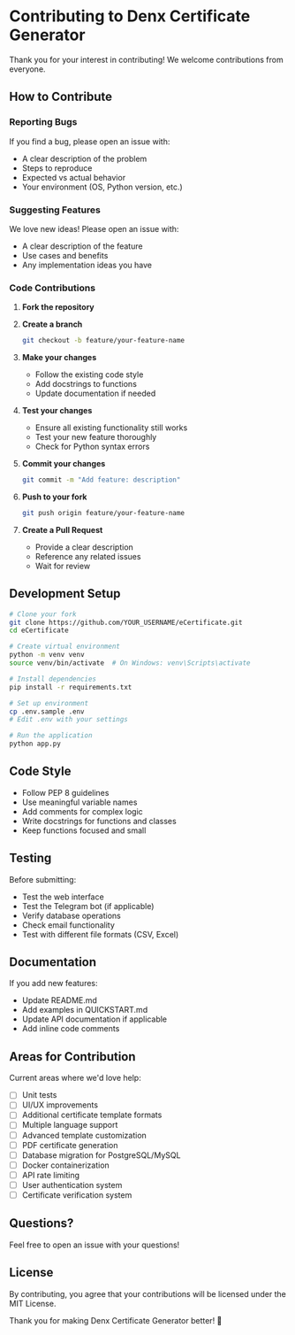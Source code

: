 # Contributing to Denx Certificate Generator

Thank you for your interest in contributing! We welcome contributions from everyone.

## How to Contribute

### Reporting Bugs

If you find a bug, please open an issue with:
- A clear description of the problem
- Steps to reproduce
- Expected vs actual behavior
- Your environment (OS, Python version, etc.)

### Suggesting Features

We love new ideas! Please open an issue with:
- A clear description of the feature
- Use cases and benefits
- Any implementation ideas you have

### Code Contributions

1. **Fork the repository**

2. **Create a branch**
   ```bash
   git checkout -b feature/your-feature-name
   ```

3. **Make your changes**
   - Follow the existing code style
   - Add docstrings to functions
   - Update documentation if needed

4. **Test your changes**
   - Ensure all existing functionality still works
   - Test your new feature thoroughly
   - Check for Python syntax errors

5. **Commit your changes**
   ```bash
   git commit -m "Add feature: description"
   ```

6. **Push to your fork**
   ```bash
   git push origin feature/your-feature-name
   ```

7. **Create a Pull Request**
   - Provide a clear description
   - Reference any related issues
   - Wait for review

## Development Setup

```bash
# Clone your fork
git clone https://github.com/YOUR_USERNAME/eCertificate.git
cd eCertificate

# Create virtual environment
python -m venv venv
source venv/bin/activate  # On Windows: venv\Scripts\activate

# Install dependencies
pip install -r requirements.txt

# Set up environment
cp .env.sample .env
# Edit .env with your settings

# Run the application
python app.py
```

## Code Style

- Follow PEP 8 guidelines
- Use meaningful variable names
- Add comments for complex logic
- Write docstrings for functions and classes
- Keep functions focused and small

## Testing

Before submitting:
- Test the web interface
- Test the Telegram bot (if applicable)
- Verify database operations
- Check email functionality
- Test with different file formats (CSV, Excel)

## Documentation

If you add new features:
- Update README.md
- Add examples in QUICKSTART.md
- Update API documentation if applicable
- Add inline code comments

## Areas for Contribution

Current areas where we'd love help:
- [ ] Unit tests
- [ ] UI/UX improvements
- [ ] Additional certificate template formats
- [ ] Multiple language support
- [ ] Advanced template customization
- [ ] PDF certificate generation
- [ ] Database migration for PostgreSQL/MySQL
- [ ] Docker containerization
- [ ] API rate limiting
- [ ] User authentication system
- [ ] Certificate verification system

## Questions?

Feel free to open an issue with your questions!

## License

By contributing, you agree that your contributions will be licensed under the MIT License.

Thank you for making Denx Certificate Generator better! 🎉
